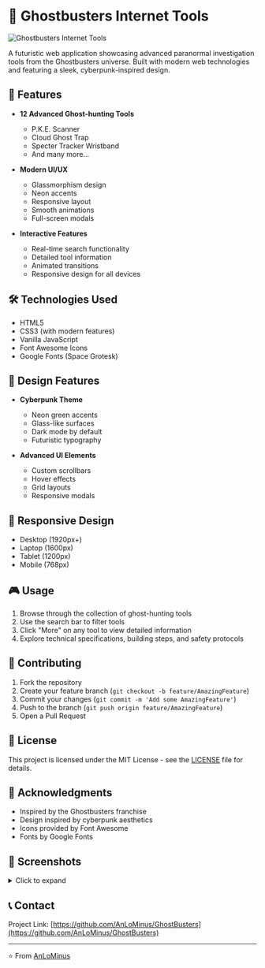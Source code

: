 # 👻 Ghostbusters Internet Tools

![Ghostbusters Internet Tools](preview.gif)

A futuristic web application showcasing advanced paranormal investigation tools from the Ghostbusters universe. Built with modern web technologies and featuring a sleek, cyberpunk-inspired design.

## 🚀 Features

- **12 Advanced Ghost-hunting Tools**
  - P.K.E. Scanner
  - Cloud Ghost Trap
  - Specter Tracker Wristband
  - And many more...

- **Modern UI/UX**
  - Glassmorphism design
  - Neon accents
  - Responsive layout
  - Smooth animations
  - Full-screen modals

- **Interactive Features**
  - Real-time search functionality
  - Detailed tool information
  - Animated transitions
  - Responsive design for all devices

## 🛠️ Technologies Used

- HTML5
- CSS3 (with modern features)
- Vanilla JavaScript
- Font Awesome Icons
- Google Fonts (Space Grotesk)

## 🎨 Design Features

- **Cyberpunk Theme**
  - Neon green accents
  - Glass-like surfaces
  - Dark mode by default
  - Futuristic typography

- **Advanced UI Elements**
  - Custom scrollbars
  - Hover effects
  - Grid layouts
  - Responsive modals

## 📱 Responsive Design

- Desktop (1920px+)
- Laptop (1600px)
- Tablet (1200px)
- Mobile (768px)

## 🎮 Usage

1. Browse through the collection of ghost-hunting tools
2. Use the search bar to filter tools
3. Click "More" on any tool to view detailed information
4. Explore technical specifications, building steps, and safety protocols

## 🤝 Contributing

1. Fork the repository
2. Create your feature branch (`git checkout -b feature/AmazingFeature`)
3. Commit your changes (`git commit -m 'Add some AmazingFeature'`)
4. Push to the branch (`git push origin feature/AmazingFeature`)
5. Open a Pull Request

## 📜 License

This project is licensed under the MIT License - see the [LICENSE](LICENSE) file for details.

## 🙏 Acknowledgments

- Inspired by the Ghostbusters franchise
- Design inspired by cyberpunk aesthetics
- Icons provided by Font Awesome
- Fonts by Google Fonts

## 📸 Screenshots

<details>
<summary>Click to expand</summary>

### Desktop View
![Desktop View](screenshots/desktop.png)

### Modal View
![Modal View](screenshots/modal.png)

### Mobile View
![Mobile View](screenshots/mobile.png)

</details>

## 📞 Contact

Project Link: [https://github.com/AnLoMinus/GhostBusters](https://github.com/AnLoMinus/GhostBusters)

---
⭐️ From [AnLoMinus](https://github.com/AnLoMinus)
